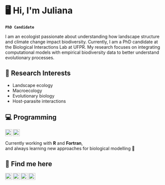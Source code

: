 # 🖥️ Hi, I'm Juliana

**`PhD Candidate`**

I am an ecologist passionate about understanding how landscape structure and climate change impact biodiversity. Currently, I am a PhD candidate at the Biological Interactions Lab at UFPR. My research focuses on integrating computational models with empirical biodiversity data to better understand evolutionary processes.

## 🔬 Research Interests
- Landscape ecology 
- Macroecology  
- Evolutionary biology  
- Host-parasite interactions  

## 💻 Programming 

[<img align="left" width="22px" src="https://cdn.jsdelivr.net/gh/devicons/devicon/icons/r/r-original.svg" alt="R Logo"/>](https://www.r-project.org/)
[<img align="left" width="22px" src="https://cdn.jsdelivr.net/gh/devicons/devicon/icons/fortran/fortran-original.svg" alt="Fortran Logo"/>](https://fortran-lang.org/)  

<br clear="left" />


Currently working with **R** and **Fortran**,  
and always learning new approaches for biological modelling 🚧

## 🔗 Find me here
[<img align="left" width="22px" src="https://cdn.jsdelivr.net/gh/simple-icons/simple-icons/icons/researchgate.svg"/>](https://www.researchgate.net/profile/Juliana-Ciccheto-2?ev=hdr_xprf)
[<img align="left" width="22px" src="https://iconape.com/wp-content/files/da/64524/svg/google-scholar.svg"/>](https://scholar.google.com.br/citations?user=04Tpi7kAAAAJ&hl=pt-BR&oi=ao)
[<img align="left" width="22px" src="https://arquivo.unifesp.br/images/icon/icon_lattes.svg"/>](http://lattes.cnpq.br/7431624949038747)
[<img align="left" width="22px" src="https://cdn-icons-png.flaticon.com/512/124/124011.png"/>](https://www.linkedin.com/in/julianaciccheto/)

